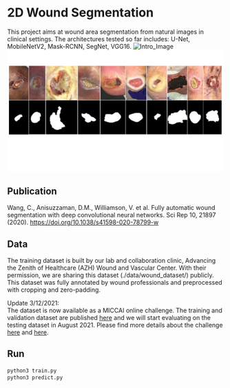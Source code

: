 # 2D Wound Segmentation
This project aims at wound area segmentation from natural images in clinical settings. The architectures tested so far includes: U-Net, MobileNetV2, Mask-RCNN, SegNet, VGG16.
![Intro_Image](https://raw.githubusercontent.com/Pele324/ChronicWoundSeg/master/figures/Intro.png)
![Dataset_Image](https://raw.githubusercontent.com/Pele324/ChronicWoundSeg/master/figures/Dataset.png)

## Publication
Wang, C., Anisuzzaman, D.M., Williamson, V. et al. Fully automatic wound segmentation with deep convolutional neural networks. Sci Rep 10, 21897 (2020). https://doi.org/10.1038/s41598-020-78799-w

## Data
The training dataset is built by our lab and collaboration clinic, Advancing the Zenith of Healthcare (AZH) Wound and Vascular Center. With their permission, we are sharing this dataset (./data/wound_dataset/) publicly. This dataset was fully annotated by wound professionals and preprocessed with cropping and zero-padding.  
  
Update 3/12/2021:  
The dataset is now available as a MICCAI online challenge. The training and validation dataset are published [here](https://github.com/uwm-bigdata/wound-segmentation/tree/master/data/Foot%20Ulcer%20Segmentation%20Challenge) and we will start evaluating on the testing dataset in August 2021. Please find more details about the challenge [here](http://www.miccai.org/events/challenges/) and [here](https://fusc.grand-challenge.org/).
    
## Run
    python3 train.py
    python3 predict.py
